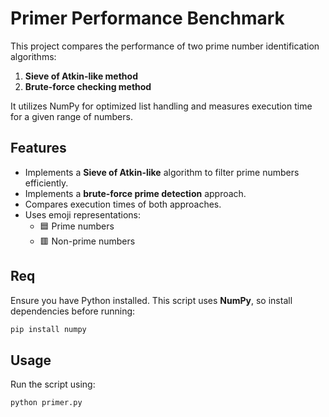 # Primer Performance Benchmark

This project compares the performance of two prime number identification algorithms:

1. **Sieve of Atkin-like method**
2. **Brute-force checking method**

It utilizes NumPy for optimized list handling and measures execution time for a given range of numbers.

## Features
- Implements a **Sieve of Atkin-like** algorithm to filter prime numbers efficiently.
- Implements a **brute-force prime detection** approach.
- Compares execution times of both approaches.
- Uses emoji representations:
  - 🟦 Prime numbers
  - 🟥 Non-prime numbers

## Req
Ensure you have Python installed. This script uses **NumPy**, so install dependencies before running:

```sh
pip install numpy
```

## Usage
Run the script using:

```sh
python primer.py
```